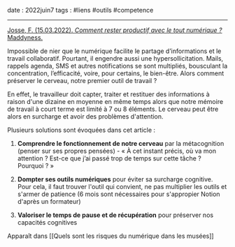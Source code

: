 date : 2022juin7
tags : #liens #outils #competence 

---------
[Josse, F. (15.03.2022). *Comment rester productif avec le tout numérique ?* Maddyness.](https://www.maddyness.com/2022/03/15/comment-rester-productif-avec-le-tout-numerique/)

Impossible de nier que le numérique facilite le partage d’informations et le travail collaboratif. Pourtant, il engendre aussi une hypersollicitation. Mails, rappels agenda, SMS et autres notifications se sont multipliés, bousculant la concentration, l’efficacité, voire, pour certains, le bien-être. Alors comment préserver le cerveau, notre premier outil de travail ?

En effet, le travailleur doit capter, traiter et restituer des informations à raison d'une dizaine en moyenne en même temps alors que notre mémoire de travail à court terme est limité à 7 ou 8 éléments. Le cerveau peut être alors en surcharge et avoir des problèmes d'attention.

Plusieurs solutions sont évoquées dans cet article :

1) **Comprendre le fonctionnement de notre cerveau** par la métacognition (penser sur ses propres pensées) - « À cet instant précis, où va mon attention ? Est-ce que j’ai passé trop de temps sur cette tâche ? Pourquoi ? »

2) **Dompter ses outils numériques** pour éviter sa surcharge cognitive. Pour cela, il faut trouver l'outil qui convient, ne pas multiplier les outils et s'armer de patience (6 mois sont nécessaires pour s'appropier Notion d'après un formateur)

3) **Valoriser le temps de pause et de récupération** pour préserver nos capacités cognitives


Apparaît dans [[Quels sont les risques du numérique dans les musées]]